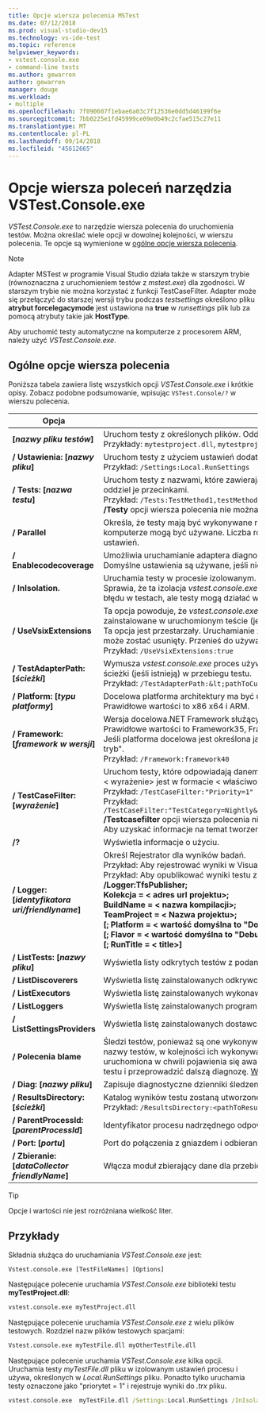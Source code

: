 ```yaml
---
title: Opcje wiersza polecenia MSTest
ms.date: 07/12/2018
ms.prod: visual-studio-dev15
ms.technology: vs-ide-test
ms.topic: reference
helpviewer_keywords:
- vstest.console.exe
- command-line tests
ms.author: gewarren
author: gewarren
manager: douge
ms.workload:
- multiple
ms.openlocfilehash: 7f090607f1ebae6a03c7f12536e0dd5d46199f6e
ms.sourcegitcommit: 7bb0225e1fd45999ce09e0b49c2cfae515c27e11
ms.translationtype: MT
ms.contentlocale: pl-PL
ms.lasthandoff: 09/14/2018
ms.locfileid: "45612665"
---
```

# <a name="vstestconsoleexe-command-line-options"></a>Opcje wiersza poleceń narzędzia VSTest.Console.exe

*VSTest.Console.exe* to narzędzie wiersza polecenia do uruchomienia testów. Można określać wiele opcji w dowolnej kolejności, w wierszu polecenia. Te opcje są wymienione w [ogólne opcje wiersza polecenia](#general-command-line-options).

> [!NOTE]
> Adapter MSTest w programie Visual Studio działa także w starszym trybie (równoznaczna z uruchomieniem testów z *mstest.exe*) dla zgodności. W starszym trybie nie można korzystać z funkcji TestCaseFilter. Adapter może się przełączyć do starszej wersji trybu podczas *testsettings* określono pliku **atrybut forcelegacymode** jest ustawiona na **true** w *runsettings* plik lub za pomocą atrybuty takie jak **HostType**.
>
> Aby uruchomić testy automatyczne na komputerze z procesorem ARM, należy użyć *VSTest.Console.exe*.

## <a name="general-command-line-options"></a>Ogólne opcje wiersza polecenia

Poniższa tabela zawiera listę wszystkich opcji *VSTest.Console.exe* i krótkie opisy. Zobacz podobne podsumowanie, wpisując `VSTest.Console/?` w wierszu polecenia.

| Opcja | Opis |
|---|---|
|**[*nazwy pliku testów*]**|Uruchom testy z określonych plików. Oddziel wiele nazw plików testowych spacjami.<br />Przykłady: `mytestproject.dll`, `mytestproject.dll myothertestproject.exe`|
|**/ Ustawienia: [*nazwy pliku*]**|Uruchom testy z użyciem ustawień dodatkowych, takich jak moduły zbierające dane.<br />Przykład: `/Settings:Local.RunSettings`|
|**/ Tests: [*nazwa testu*]**|Uruchom testy z nazwami, które zawierają podanych wartości. Aby wprowadzić wiele wartości, oddziel je przecinkami.<br />Przykład: `/Tests:TestMethod1,testMethod2`<br />**/Testy** opcji wiersza polecenia nie można używać z **/testcasefilter** opcji wiersza polecenia.|
|**/ Parallel**|Określa, że testy mają być wykonywane równolegle. Domyślnie wszystkie dostępne rdzenie na komputerze mogą być używane. Liczba rdzeni do użycia, można skonfigurować za pomocą pliku ustawień.|
|**/ Enablecodecoverage**|Umożliwia uruchamianie adaptera diagnostycznych CodeCoverage w teście danych.<br />Domyślne ustawienia są używane, jeśli nie określono pliku ustawień.|
|**/ InIsolation.**|Uruchamia testy w procesie izolowanym.<br />Sprawia, że ta izolacja *vstest.console.exe* procesu mniej prawdopodobne zatrzymane w przypadku błędu w testach, ale testy mogą działać wolniej.|
|**/ UseVsixExtensions**|Ta opcja powoduje, że *vstest.console.exe* użycie procesu lub pomija rozszerzenia VSIX zainstalowane w uruchomionym teście (jeśli istnieje).<br />Ta opcja jest przestarzały. Uruchamianie z kolejnej głównej wersji programu Visual Studio, ta opcja może zostać usunięty. Przenieś do używania rozszerzenia dostępne jako pakiet NuGet.<br />Przykład: `/UseVsixExtensions:true`|
|**/ TestAdapterPath: [*ścieżki*]**|Wymusza *vstest.console.exe* proces używa niestandardowych adapterów testowych z określonej ścieżki (jeśli istnieją) w przebiegu testu.<br />Przykład: `/TestAdapterPath:&lt;pathToCustomAdapters&gt;`|
|**/ Platform: [*typu platformy*]**|Docelowa platforma architektury ma być używany dla wykonywania testów.<br />Prawidłowe wartości to x86 x64 i ARM.|
|**/ Framework: [*framework w wersji*]**|Wersja docelowa.NET Framework służący do wykonywania testów.<br />Prawidłowe wartości to Framework35, Framework40 i Framework45 oraz FrameworkUap10.<br />Jeśli platforma docelowa jest określona jako **Framework35**, testy w CLR w wersji 4.0 "compatibly tryb".<br />Przykład: `/Framework:framework40`|
|**/ TestCaseFilter: [*wyrażenie*]**|Uruchom testy, które odpowiadają danemu wyrażeniu.<br />< wyrażenie\> jest w formacie < właściwość\>= < wartość\>[&#124;< wyrażenie\>].<br />Przykład: `/TestCaseFilter:"Priority=1"`<br />Przykład: `/TestCaseFilter:"TestCategory=Nightly&#124;FullyQualifiedName=Namespace.ClassName.MethodName"`<br />**/Testcasefilter** opcji wiersza polecenia nie można używać z **/testy** opcji wiersza polecenia. <br />Aby uzyskać informacje na temat tworzenia i używania wyrażeń, zobacz [filtr przypadków testowych](https://github.com/Microsoft/vstest-docs/blob/master/docs/filter.md).|
|**/?**|Wyświetla informacje o użyciu.|
|**/ Logger: [*identyfikatora uri/friendlyname*]**|Określ Rejestrator dla wyników badań.<br />Przykład: Aby rejestrować wyniki w Visual Studio Test wyniki pliku (TRX), użyj **/Logger:trx**.<br />Przykład: Aby opublikować wyniki testu z Team Foundation Server, użyj wyrażenia TfsPublisher:<br />**/Logger:TfsPublisher;**<br />**Kolekcja = < adres url projektu\>;**<br />**BuildName = < nazwa kompilacji\>;**<br />**TeamProject = < Nazwa projektu\>;**<br />**[; Platform = < wartość domyślna to "Dowolny procesor CPU" >]**<br />**[; Flavor = < wartość domyślna to "Debugowanie" >]**<br />**[; RunTitle = < title\>]**|
|**/ ListTests: [*nazwy pliku*]**|Wyświetla listy odkrytych testów z podanego kontenera testowego.|
|**/ ListDiscoverers**|Wyświetla listę zainstalowanych odkrywców testów.|
|**/ ListExecutors**|Wyświetla listę zainstalowanych wykonawców testów.|
|**/ ListLoggers**|Wyświetla listę zainstalowanych programów rejestrujących testy.|
|**/ ListSettingsProviders**|Wyświetla listę zainstalowanych dostawców ustawień testu.|
|**/ Polecenia blame**|Śledzi testów, ponieważ są one wykonywane i, jeśli wystąpiła awaria procesu hosta testów, emituje nazwy testów, w kolejności ich wykonywania do i łącznie z określonego testu, która była uruchomiona w chwili pojawienia się awarii. Te dane wyjściowe ułatwia izolowania naruszającym testu i przeprowadzić dalszą diagnozę. [Więcej informacji na](https://github.com/Microsoft/vstest-docs/blob/master/docs/extensions/blame-datacollector.md).|
|**/ Diag: [*nazwy pliku*]**|Zapisuje diagnostyczne dzienniki śledzenia w określonym pliku.|
|**/ ResultsDirectory: [*ścieżki*]**|Katalog wyników testu zostaną utworzone w określonej ścieżce Jeśli nie istnieje.<br />Przykład: `/ResultsDirectory:<pathToResultsDirectory>`|
|**/ ParentProcessId: [*parentProcessId*]**|Identyfikator procesu nadrzędnego odpowiedzialna za uruchamianie bieżącego procesu.|
|**/ Port: [*portu*]**|Port do połączenia z gniazdem i odbierania komunikatów zdarzeń.|
|**/ Zbieranie: [*dataCollector friendlyName*]**|Włącza moduł zbierający dane dla przebiegu testu. [Więcej informacji na](https://aka.ms/vstest-collect).|

> [!TIP]
> Opcje i wartości nie jest rozróżniana wielkość liter.

## <a name="examples"></a>Przykłady

Składnia służąca do uruchamiania *VSTest.Console.exe* jest:

`Vstest.console.exe [TestFileNames] [Options]`

Następujące polecenie uruchamia *VSTest.Console.exe* biblioteki testu **myTestProject.dll**:

```cmd
vstest.console.exe myTestProject.dll
```

Następujące polecenie uruchamia *VSTest.Console.exe* z wielu plików testowych. Rozdziel nazw plików testowych spacjami:

```cmd
Vstest.console.exe myTestFile.dll myOtherTestFile.dll
```

Następujące polecenie uruchamia *VSTest.Console.exe* kilka opcji. Uruchamia testy *myTestFile.dll* pliku w izolowanym ustawień procesu i używa, określonych w *Local.RunSettings* pliku. Ponadto tylko uruchamia testy oznaczone jako "priorytet = 1" i rejestruje wyniki do *.trx* pliku.

```cmd
vstest.console.exe  myTestFile.dll /Settings:Local.RunSettings /InIsolation /TestCaseFilter:"Priority=1" /Logger:trx
```
